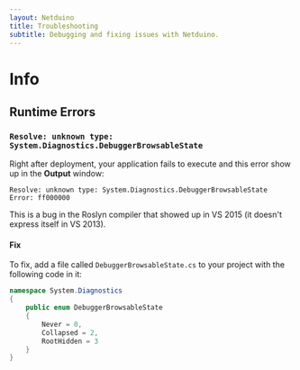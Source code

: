 ```yaml
---
layout: Netduino
title: Troubleshooting
subtitle: Debugging and fixing issues with Netduino.
---
```


# Info


## Runtime Errors

### `Resolve: unknown type: System.Diagnostics.DebuggerBrowsableState`

Right after deployment, your application fails to execute and this error show up in the **Output** window:

```
Resolve: unknown type: System.Diagnostics.DebuggerBrowsableState
Error: ff000000
```

This is a bug in the Roslyn compiler that showed up in VS 2015 (it doesn't express itself in VS 2013).

#### Fix

To fix, add a file called `DebuggerBrowsableState.cs` to your project with the following code in it:

```csharp
namespace System.Diagnostics
{
    public enum DebuggerBrowsableState
    {
        Never = 0,
        Collapsed = 2,
        RootHidden = 3
    }
}
```
